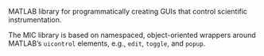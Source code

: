 MATLAB library for programmatically creating GUIs that control scientific instrumentation.  

The MIC library is based on namespaced, object-oriented wrappers around MATLAB’s `uicontrol` elements, e.g., `edit`, `toggle`, and `popup`.

